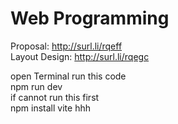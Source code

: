 # Web Programming

Proposal: http://surl.li/rqeff <br>
Layout Design: http://surl.li/rqegc <br>

open Terminal run this code<br>
npm run dev <br>
if cannot run this first <br>
npm install vite 
hhh